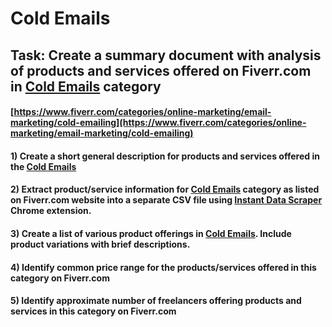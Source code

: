 # Cold Emails
## Task: Create a summary document with analysis of products and services offered on Fiverr.com in [Cold Emails](https://www.fiverr.com/categories/online-marketing/email-marketing/cold-emailing) category
#### [https://www.fiverr.com/categories/online-marketing/email-marketing/cold-emailing](https://www.fiverr.com/categories/online-marketing/email-marketing/cold-emailing)
#### 1) Create a short general description for products and services offered in the [Cold Emails](https://www.fiverr.com/categories/online-marketing/email-marketing/cold-emailing)
#### 2) Extract product/service information for [Cold Emails](https://www.fiverr.com/categories/online-marketing/email-marketing/cold-emailing) category as listed on Fiverr.com website into a separate CSV file using [Instant Data Scraper](https://chrome.google.com/webstore/detail/instant-data-scraper/ofaokhiedipichpaobibbnahnkdoiiah) Chrome extension.
#### 3) Create a list of various product offerings in [Cold Emails](https://www.fiverr.com/categories/online-marketing/email-marketing/cold-emailing). Include product variations with brief descriptions.
#### 4) Identify common price range for the products/services offered in this category on Fiverr.com
#### 5) Identify approximate number of freelancers offering products and services in this category on Fiverr.com
